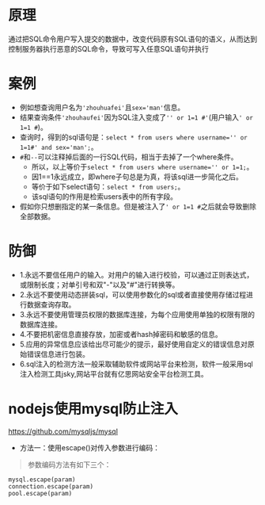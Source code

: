 # 原理
通过把SQL命令用户写入提交的数据中，改变代码原有SQL语句的语义，从而达到控制服务器执行恶意的SQL命令，导致可写入任意SQL语句并执行

# 案例
* 例如想查询用户名为```'zhouhuafei'```且```sex='man'```信息。
* 结果查询条件```'zhouhaufei'```因为SQL注入变成了```'' or 1=1 #'```(用户输入```' or 1=1 #```)。
* 查询时，得到的sql语句是：```select * from users where username='' or 1=1#' and sex='man';```。
* ```#```和```--```可以注释掉后面的一行SQL代码，相当于去掉了一个where条件。
    - 所以，以上等价于```select * from users where username='' or 1=1;```。
    - 因1==1永远成立，即where子句总是为真，将该sql进一步简化之后。
    - 等价于如下select语句：```select * from users;```。
    - 该sql语句的作用是检索users表中的所有字段。
* 假如你只想删指定的某一条信息。但是被注入了```' or 1=1 #```之后就会导致删除全部数据。

# 防御
* 1.永远不要信任用户的输入。对用户的输入进行校验，可以通过正则表达式，或限制长度；对单引号和双"-"以及"#"进行转换等。
* 2.永远不要使用动态拼装sql，可以使用参数化的sql或者直接使用存储过程进行数据查询存取。
* 3.永远不要使用管理员权限的数据库连接，为每个应用使用单独的权限有限的数据库连接。
* 4.不要把机密信息直接存放，加密或者hash掉密码和敏感的信息。
* 5.应用的异常信息应该给出尽可能少的提示，最好使用自定义的错误信息对原始错误信息进行包装。
* 6.sql注入的检测方法一般采取辅助软件或网站平台来检测，软件一般采用sql注入检测工具jsky,网站平台就有亿思网站安全平台检测工具。

# nodejs使用mysql防止注入
https://github.com/mysqljs/mysql
* 方法一：使用escape()对传入参数进行编码：
> 参数编码方法有如下三个：
```
mysql.escape(param)
connection.escape(param)
pool.escape(param)
```
